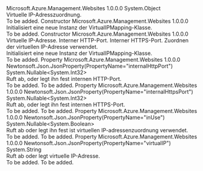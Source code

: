 <Type Name="VirtualIPMapping" FullName="Microsoft.Azure.Management.WebSites.Models.VirtualIPMapping">
  <TypeSignature Language="C#" Value="public class VirtualIPMapping" />
  <TypeSignature Language="ILAsm" Value=".class public auto ansi beforefieldinit VirtualIPMapping extends System.Object" />
  <TypeSignature Language="DocId" Value="T:Microsoft.Azure.Management.WebSites.Models.VirtualIPMapping" />
  <TypeSignature Language="VB.NET" Value="Public Class VirtualIPMapping" />
  <TypeSignature Language="F#" Value="type VirtualIPMapping = class" />
  <AssemblyInfo>
    <AssemblyName>Microsoft.Azure.Management.Websites</AssemblyName>
    <AssemblyVersion>1.0.0.0</AssemblyVersion>
  </AssemblyInfo>
  <Base>
    <BaseTypeName>System.Object</BaseTypeName>
  </Base>
  <Interfaces />
  <Docs>
    <summary>
            Virtuelle IP-Adresszuordnung.
            </summary>
    <remarks>To be added.</remarks>
  </Docs>
  <Members>
    <Member MemberName=".ctor">
      <MemberSignature Language="C#" Value="public VirtualIPMapping ();" />
      <MemberSignature Language="ILAsm" Value=".method public hidebysig specialname rtspecialname instance void .ctor() cil managed" />
      <MemberSignature Language="DocId" Value="M:Microsoft.Azure.Management.WebSites.Models.VirtualIPMapping.#ctor" />
      <MemberSignature Language="VB.NET" Value="Public Sub New ()" />
      <MemberType>Constructor</MemberType>
      <AssemblyInfo>
        <AssemblyName>Microsoft.Azure.Management.Websites</AssemblyName>
        <AssemblyVersion>1.0.0.0</AssemblyVersion>
      </AssemblyInfo>
      <Parameters />
      <Docs>
        <summary>
            Initialisiert eine neue Instanz der VirtualIPMapping-Klasse.
            </summary>
        <remarks>To be added.</remarks>
      </Docs>
    </Member>
    <Member MemberName=".ctor">
      <MemberSignature Language="C#" Value="public VirtualIPMapping (string virtualIP = null, Nullable&lt;int&gt; internalHttpPort = null, Nullable&lt;int&gt; internalHttpsPort = null, Nullable&lt;bool&gt; inUse = null);" />
      <MemberSignature Language="ILAsm" Value=".method public hidebysig specialname rtspecialname instance void .ctor(string virtualIP, valuetype System.Nullable`1&lt;int32&gt; internalHttpPort, valuetype System.Nullable`1&lt;int32&gt; internalHttpsPort, valuetype System.Nullable`1&lt;bool&gt; inUse) cil managed" />
      <MemberSignature Language="DocId" Value="M:Microsoft.Azure.Management.WebSites.Models.VirtualIPMapping.#ctor(System.String,System.Nullable{System.Int32},System.Nullable{System.Int32},System.Nullable{System.Boolean})" />
      <MemberSignature Language="VB.NET" Value="Public Sub New (Optional virtualIP As String = null, Optional internalHttpPort As Nullable(Of Integer) = null, Optional internalHttpsPort As Nullable(Of Integer) = null, Optional inUse As Nullable(Of Boolean) = null)" />
      <MemberSignature Language="F#" Value="new Microsoft.Azure.Management.WebSites.Models.VirtualIPMapping : string * Nullable&lt;int&gt; * Nullable&lt;int&gt; * Nullable&lt;bool&gt; -&gt; Microsoft.Azure.Management.WebSites.Models.VirtualIPMapping" Usage="new Microsoft.Azure.Management.WebSites.Models.VirtualIPMapping (virtualIP, internalHttpPort, internalHttpsPort, inUse)" />
      <MemberType>Constructor</MemberType>
      <AssemblyInfo>
        <AssemblyName>Microsoft.Azure.Management.Websites</AssemblyName>
        <AssemblyVersion>1.0.0.0</AssemblyVersion>
      </AssemblyInfo>
      <Parameters>
        <Parameter Name="virtualIP" Type="System.String" />
        <Parameter Name="internalHttpPort" Type="System.Nullable&lt;System.Int32&gt;" />
        <Parameter Name="internalHttpsPort" Type="System.Nullable&lt;System.Int32&gt;" />
        <Parameter Name="inUse" Type="System.Nullable&lt;System.Boolean&gt;" />
      </Parameters>
      <Docs>
        <param name="virtualIP">Virtuelle IP-Adresse.</param>
        <param name="internalHttpPort">Interner HTTP-Port.</param>
        <param name="internalHttpsPort">Interner HTTPS-Port.</param>
        <param name="inUse">Zuordnen der virtuellen IP-Adresse verwendet.</param>
        <summary>
            Initialisiert eine neue Instanz der VirtualIPMapping-Klasse.
            </summary>
        <remarks>To be added.</remarks>
      </Docs>
    </Member>
    <Member MemberName="InternalHttpPort">
      <MemberSignature Language="C#" Value="public Nullable&lt;int&gt; InternalHttpPort { get; set; }" />
      <MemberSignature Language="ILAsm" Value=".property instance valuetype System.Nullable`1&lt;int32&gt; InternalHttpPort" />
      <MemberSignature Language="DocId" Value="P:Microsoft.Azure.Management.WebSites.Models.VirtualIPMapping.InternalHttpPort" />
      <MemberSignature Language="VB.NET" Value="Public Property InternalHttpPort As Nullable(Of Integer)" />
      <MemberSignature Language="F#" Value="member this.InternalHttpPort : Nullable&lt;int&gt; with get, set" Usage="Microsoft.Azure.Management.WebSites.Models.VirtualIPMapping.InternalHttpPort" />
      <MemberType>Property</MemberType>
      <AssemblyInfo>
        <AssemblyName>Microsoft.Azure.Management.Websites</AssemblyName>
        <AssemblyVersion>1.0.0.0</AssemblyVersion>
      </AssemblyInfo>
      <Attributes>
        <Attribute>
          <AttributeName>Newtonsoft.Json.JsonProperty(PropertyName="internalHttpPort")</AttributeName>
        </Attribute>
      </Attributes>
      <ReturnValue>
        <ReturnType>System.Nullable&lt;System.Int32&gt;</ReturnType>
      </ReturnValue>
      <Docs>
        <summary>
            Ruft ab, oder legt ihn fest internen HTTP-Port.
            </summary>
        <value>To be added.</value>
        <remarks>To be added.</remarks>
      </Docs>
    </Member>
    <Member MemberName="InternalHttpsPort">
      <MemberSignature Language="C#" Value="public Nullable&lt;int&gt; InternalHttpsPort { get; set; }" />
      <MemberSignature Language="ILAsm" Value=".property instance valuetype System.Nullable`1&lt;int32&gt; InternalHttpsPort" />
      <MemberSignature Language="DocId" Value="P:Microsoft.Azure.Management.WebSites.Models.VirtualIPMapping.InternalHttpsPort" />
      <MemberSignature Language="VB.NET" Value="Public Property InternalHttpsPort As Nullable(Of Integer)" />
      <MemberSignature Language="F#" Value="member this.InternalHttpsPort : Nullable&lt;int&gt; with get, set" Usage="Microsoft.Azure.Management.WebSites.Models.VirtualIPMapping.InternalHttpsPort" />
      <MemberType>Property</MemberType>
      <AssemblyInfo>
        <AssemblyName>Microsoft.Azure.Management.Websites</AssemblyName>
        <AssemblyVersion>1.0.0.0</AssemblyVersion>
      </AssemblyInfo>
      <Attributes>
        <Attribute>
          <AttributeName>Newtonsoft.Json.JsonProperty(PropertyName="internalHttpsPort")</AttributeName>
        </Attribute>
      </Attributes>
      <ReturnValue>
        <ReturnType>System.Nullable&lt;System.Int32&gt;</ReturnType>
      </ReturnValue>
      <Docs>
        <summary>
            Ruft ab, oder legt ihn fest internen HTTPS-Port.
            </summary>
        <value>To be added.</value>
        <remarks>To be added.</remarks>
      </Docs>
    </Member>
    <Member MemberName="InUse">
      <MemberSignature Language="C#" Value="public Nullable&lt;bool&gt; InUse { get; set; }" />
      <MemberSignature Language="ILAsm" Value=".property instance valuetype System.Nullable`1&lt;bool&gt; InUse" />
      <MemberSignature Language="DocId" Value="P:Microsoft.Azure.Management.WebSites.Models.VirtualIPMapping.InUse" />
      <MemberSignature Language="VB.NET" Value="Public Property InUse As Nullable(Of Boolean)" />
      <MemberSignature Language="F#" Value="member this.InUse : Nullable&lt;bool&gt; with get, set" Usage="Microsoft.Azure.Management.WebSites.Models.VirtualIPMapping.InUse" />
      <MemberType>Property</MemberType>
      <AssemblyInfo>
        <AssemblyName>Microsoft.Azure.Management.Websites</AssemblyName>
        <AssemblyVersion>1.0.0.0</AssemblyVersion>
      </AssemblyInfo>
      <Attributes>
        <Attribute>
          <AttributeName>Newtonsoft.Json.JsonProperty(PropertyName="inUse")</AttributeName>
        </Attribute>
      </Attributes>
      <ReturnValue>
        <ReturnType>System.Nullable&lt;System.Boolean&gt;</ReturnType>
      </ReturnValue>
      <Docs>
        <summary>
            Ruft ab oder legt ihn fest ist virtuellen IP-adressenzuordnung verwendet.
            </summary>
        <value>To be added.</value>
        <remarks>To be added.</remarks>
      </Docs>
    </Member>
    <Member MemberName="VirtualIP">
      <MemberSignature Language="C#" Value="public string VirtualIP { get; set; }" />
      <MemberSignature Language="ILAsm" Value=".property instance string VirtualIP" />
      <MemberSignature Language="DocId" Value="P:Microsoft.Azure.Management.WebSites.Models.VirtualIPMapping.VirtualIP" />
      <MemberSignature Language="VB.NET" Value="Public Property VirtualIP As String" />
      <MemberSignature Language="F#" Value="member this.VirtualIP : string with get, set" Usage="Microsoft.Azure.Management.WebSites.Models.VirtualIPMapping.VirtualIP" />
      <MemberType>Property</MemberType>
      <AssemblyInfo>
        <AssemblyName>Microsoft.Azure.Management.Websites</AssemblyName>
        <AssemblyVersion>1.0.0.0</AssemblyVersion>
      </AssemblyInfo>
      <Attributes>
        <Attribute>
          <AttributeName>Newtonsoft.Json.JsonProperty(PropertyName="virtualIP")</AttributeName>
        </Attribute>
      </Attributes>
      <ReturnValue>
        <ReturnType>System.String</ReturnType>
      </ReturnValue>
      <Docs>
        <summary>
            Ruft ab oder legt virtuelle IP-Adresse.
            </summary>
        <value>To be added.</value>
        <remarks>To be added.</remarks>
      </Docs>
    </Member>
  </Members>
</Type>